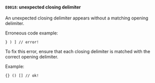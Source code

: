 #### `E0018`: unexpected closing delimiter

An unexpected closing delimiter appears without a matching opening delimiter.

Erroneous code example:

```
} ) ] // error!
```

To fix this error, ensure that each closing delimiter is matched with the correct opening delimiter. 

Example:

```
{} () [] // ok!
```
